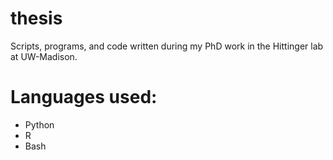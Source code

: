 # thesis
Scripts, programs, and code written during my PhD work in the Hittinger lab at UW-Madison. 

# Languages used:
* Python
* R
* Bash
